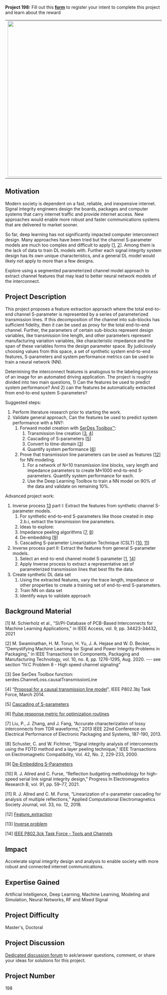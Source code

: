 **Project 198:** Fill out this <strong>[form](https://forms.office.com/Pages/ResponsePage.aspx?id=ETrdmUhDaESb3eUHKx3B5lOTzSa_A6lPqq2LJKzvpM5UMTBZRkc4UTRETjFERVRDWllQRE40OUFSQS4u)</strong> to  register your intent to complete this project and learn about the reward

<table>
<td><img src="https://gist.githubusercontent.com/robertogl/e0115dc303472a9cfd52bbbc8edb7665/raw/9d08368ee566e9c9d80087616e2710dd744502b6/backplane.png"  width=500 /></td>
<td><p><h1>Signal Integrity Channel Feature Extraction for Deep Learning</h1></p>
<p> Develop a deep learning approach for signal integrity applications. </p>
</table>

## Motivation

Modern society is dependent on a fast, reliable, and inexpensive internet.  Signal integrity engineers design the boards, packages and computer systems that carry internet traffic and provide internet access.  New approaches would enable more robust and faster communications systems that are delivered to market sooner. 

So far, deep learning has not significantly impacted computer interconnect design.  Many approaches have been tried but the channel S-parameter models are much too complex and difficult to apply [[1](#schierholz), [2](#swaminathan)]. Among them is the lack of data to train DL models with.  Further each signal integrity system design has its own unique characteristics, and a general DL model would likely not apply to more than a few designs.  

Explore using a segmented parameterized channel model approach to extract channel features that may lead to better neural network models of the interconnect.  

## Project Description

This project proposes a feature extraction approach where the total end-to-end channel S-parameter is represented by a series of parameterized transmission lines.  If this decomposition of the channel into sub-blocks has sufficient fidelity, then it can be used as proxy for the total end-to-end channel.  Further, the parameters of certain sub-blocks represent design variables, like transmission line length, and other parameters represent manufacturing variation variables, like characteristic impedance and the span of these variables forms the design parameter space.  By judiciously choosing values from this space, a set of synthetic system end-to-end features, S-parameters and system performance metrics can be used to train a neural network (NN). 

Determining the interconnect features is analogous to the labeling process of an image for an automated driving application. The project is roughly divided into two main questions, 1) Can the features be used to predict system performance? And 2) can the features be automatically extracted from end-to-end system S-parameters? 

Suggested steps:  

1. Perform literature research prior to starting the work. 
2. Validate general approach, Can the features be used to predict system performance with a NN?:  
    1. Forward model creation with [SerDes Toolbox™](https://www.mathworks.com/products/serdes.html):
        1. Transmission line creation [[3](#serdesfun), [4](#ctlm)]
        2. Cascading of S-parameters [[5](#cascade)]
        3. Convert to time-domain [[3](#serdesfun)]
        4. Quantify system performance [[6](#optpulse)] 
    2. Prove that transmission line parameters can be used as features [[12](#fe)] for NN modeling.
        1. 	For a network of N<10 transmission line blocks, vary length and impedance parameters to create M≈1000 end-to-end S-parameters.  Quantify system performance for each.
        2. 	Use the Deep Learning Toolbox to train a NN model on 90% of the data and validate on remaining 10%.

Advanced project work:
1.	Inverse process [13](#ip) part I: Extract the features from synthetic channel S-parameter models.
    1.	For synthetic end-to-end S-parameters like those created in step 2.b.i, extract the transmission line parameters.
    2.	Ideas to explore: 
      1.  Impedance peeling algorithms [[7](#liu), [8](#schuster)]
      2.  De-embedding [[9](#deembed)]
      3.  Cascading S-parameter Linearization Technique (CSLT) [[10](#allred21), [11](#allred18)]
2.	Inverse process part II: Extract the features from general S-parameter models.
    1.	Select an end-to-end channel model S-parameter [[1](#schierholz), [14](#toolschannels)]
    2.	Apply Inverse process to extract a representative set of parameterized transmission lines that best fits the data.
3.	Create synthetic DL data set
    1.	Using the extracted features, vary the trace length, impedance or other properties to create a training set of end-to-end S-parameters.
    2.	Train NN on data set 
    3.	Identify ways to validate approach

## Background Material

<a name="schierholz"></a>[1] M. Schierholz et al., "SI/PI-Database of PCB-Based Interconnects for Machine Learning Applications," in IEEE Access, vol. 9, pp. 34423-34432, 2021 

<a name="swaminathan"></a>[2] M. Swaminathan, H. M. Torun, H. Yu, J. A. Hejase and W. D. Becker, "Demystifying Machine Learning for Signal and Power Integrity Problems in Packaging," in IEEE Transactions on Components, Packaging and Manufacturing Technology, vol. 10, no. 8, pp. 1276-1295, Aug. 2020.  --- see section “IV.C Problem 8 - High speed channel signaling” 

<a name="serdesfun"></a>[3] See SerDes Toolbox function: serdes.ChannelLoss.causalTransmissionLine 

<a name="ctlm"></a>[4] “[Proposal for a causal transmission line model](http://www.ieee802.org/3/bj/public/mar14/healey_3bj_01_0314.pdf)”, IEEE P802.3bj Task Force, March 2014. 

<a name="cascade"></a>[5] [Cascading of S-parameters](https://www.mathworks.com/help/rf/ref/cascadesparams.html) 

<a name="optpulse"></a>[6] [Pulse response metric for optimization routines](https://www.mathworks.com/help/serdes/ref/optpulsemetric.html) 

<a name="liu"></a>[7] Liu, P., J. Zhang, and J. Fang, “Accurate characterization of lossy interconnects from TDR waveforms," 2013 IEEE 22nd Conference on Electrical Performance of Electronic Packaging and Systems, 187-190, 2013. 

<a name="schuster"></a>[8] Schuster, C. and W. Fichtner, “Signal integrity analysis of interconnects using the FDTD method and a layer peeling technique," IEEE Transactions on Electromagnetic Compatibility, Vol. 42, No. 2, 229-233, 2000. 

<a name="deembed"></a>[9] [De-Embedding S-Parameters](https://www.mathworks.com/help/rf/ug/de-embedding-s-parameters.html) 

<a name="allred21"></a>[10] R. J. Allred and C. Furse, “Reflection budgeting methodology for high-speed serial link signal integrity design,” Progress In Electromagnetics Research B, vol. 91, pp. 59–77, 2021. 

<a name="allred18"></a>[11] R. J. Allred and C. M. Furse, “Linearization of  s-parameter cascading for analysis of multiple reflections,” Applied Computational Electromagnetics Society Journal, vol. 33, no. 12, 2018. 

<a name="fe"></a>[12] [Feature_extraction](https://en.wikipedia.org/wiki/Feature_extraction) 

<a name="ip"></a>[13] [Inverse problem](https://en.wikipedia.org/wiki/Inverse_problem) 

<a name="toolschannels"></a>[14] [IEEE P802.3ck Task Force - Tools and Channels](https://www.ieee802.org/3/ck/public/tools/index.html) 

## Impact

Accelerate signal integrity design and analysis to enable society with more robust and connected internet communications. 

## Expertise Gained 

Artificial Intelligence, Deep Learning, Machine Learning, Modeling and Simulation, Neural Networks, RF and Mixed Signal


## Project Difficulty

Master's, Doctoral

## Project Discussion

[Dedicated discussion forum](https://github.com/mathworks/MathWorks-Excellence-in-Innovation/discussions/29) to ask/answer questions, comment, or share your ideas for solutions for this project.

## Project Number

198
